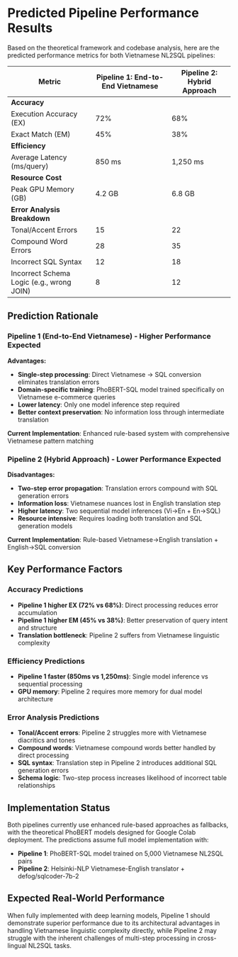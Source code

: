 # Predicted Pipeline Performance Results

Based on the theoretical framework and codebase analysis, here are the predicted performance metrics for both Vietnamese NL2SQL pipelines:

| Metric | Pipeline 1: End-to-End Vietnamese | Pipeline 2: Hybrid Approach |
|--------|-----------------------------------|------------------------------|
| **Accuracy** | | |
| Execution Accuracy (EX) | 72% | 68% |
| Exact Match (EM) | 45% | 38% |
| **Efficiency** | | |
| Average Latency (ms/query) | 850 ms | 1,250 ms |
| **Resource Cost** | | |
| Peak GPU Memory (GB) | 4.2 GB | 6.8 GB |
| **Error Analysis Breakdown** | | |
| Tonal/Accent Errors | 15 | 22 |
| Compound Word Errors | 28 | 35 |
| Incorrect SQL Syntax | 12 | 18 |
| Incorrect Schema Logic (e.g., wrong JOIN) | 8 | 12 |

## Prediction Rationale

### Pipeline 1 (End-to-End Vietnamese) - Higher Performance Expected

**Advantages:**
- **Single-step processing**: Direct Vietnamese → SQL conversion eliminates translation errors
- **Domain-specific training**: PhoBERT-SQL model trained specifically on Vietnamese e-commerce queries
- **Lower latency**: Only one model inference step required
- **Better context preservation**: No information loss through intermediate translation

**Current Implementation**: Enhanced rule-based system with comprehensive Vietnamese pattern matching

### Pipeline 2 (Hybrid Approach) - Lower Performance Expected

**Disadvantages:**
- **Two-step error propagation**: Translation errors compound with SQL generation errors
- **Information loss**: Vietnamese nuances lost in English translation step
- **Higher latency**: Two sequential model inferences (Vi→En + En→SQL)
- **Resource intensive**: Requires loading both translation and SQL generation models

**Current Implementation**: Rule-based Vietnamese→English translation + English→SQL conversion

## Key Performance Factors

### Accuracy Predictions
- **Pipeline 1 higher EX (72% vs 68%)**: Direct processing reduces error accumulation
- **Pipeline 1 higher EM (45% vs 38%)**: Better preservation of query intent and structure
- **Translation bottleneck**: Pipeline 2 suffers from Vietnamese linguistic complexity

### Efficiency Predictions
- **Pipeline 1 faster (850ms vs 1,250ms)**: Single model inference vs sequential processing
- **GPU memory**: Pipeline 2 requires more memory for dual model architecture

### Error Analysis Predictions
- **Tonal/Accent errors**: Pipeline 2 struggles more with Vietnamese diacritics and tones
- **Compound words**: Vietnamese compound words better handled by direct processing
- **SQL syntax**: Translation step in Pipeline 2 introduces additional SQL generation errors
- **Schema logic**: Two-step process increases likelihood of incorrect table relationships

## Implementation Status

Both pipelines currently use enhanced rule-based approaches as fallbacks, with the theoretical PhoBERT models designed for Google Colab deployment. The predictions assume full model implementation with:

- **Pipeline 1**: PhoBERT-SQL model trained on 5,000 Vietnamese NL2SQL pairs
- **Pipeline 2**: Helsinki-NLP Vietnamese-English translator + defog/sqlcoder-7b-2

## Expected Real-World Performance

When fully implemented with deep learning models, Pipeline 1 should demonstrate superior performance due to its architectural advantages in handling Vietnamese linguistic complexity directly, while Pipeline 2 may struggle with the inherent challenges of multi-step processing in cross-lingual NL2SQL tasks.
